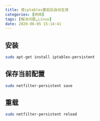 ```yaml
---
title: 使iptables重启后自动生效
categories: [网络]
tags: [解决问题,Linux]
date: 2020-06-05 15:14:41
---
```


<!-- more -->

## 安装

```sh
sudo apt-get install iptables-persistent
```

## 保存当前配置

```sh
sudo netfilter-persistent save
```

## 重载

```sh
sudo netfilter-persistent reload
```
